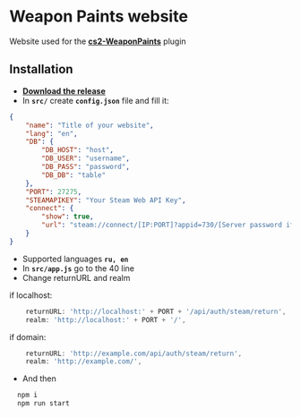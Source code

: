 
# Weapon Paints website

Website used for the **[cs2-WeaponPaints](https://github.com/Nereziel/cs2-WeaponPaints/)** plugin



## Installation

- **[Download the release](https://github.com/L1teD/cs2-WeaponPaints-website/releases/latest/download/cs2-WeaponPaints-website.zip)**
- In **`src/`** create **`config.json`** file and fill it:
```json
{
    "name": "Title of your website",
    "lang": "en", 
    "DB": {
        "DB_HOST": "host",
        "DB_USER": "username",
        "DB_PASS": "password",
        "DB_DB": "table"
    },
    "PORT": 27275,
    "STEAMAPIKEY": "Your Steam Web API Key",
    "connect": {
        "show": true,
        "url": "steam://connect/[IP:PORT]?appid=730/[Server password if needed]"
    }
}
```
- Supported languages **`ru, en`**
- In **`src/app.js`** go to the 40 line
- Change returnURL and realm

if localhost:
```js
    returnURL: 'http://localhost:' + PORT + '/api/auth/steam/return',
    realm: 'http://localhost:' + PORT + '/',
```

if domain:
```js
    returnURL: 'http://example.com/api/auth/steam/return',
    realm: 'http://example.com/',
```

- And then

```bash
  npm i
  npm run start
```
